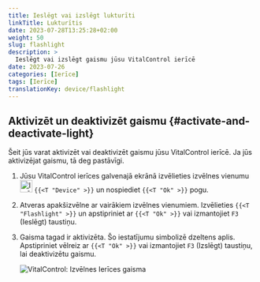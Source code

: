 ```yaml
---
title: Ieslēgt vai izslēgt lukturīti
linkTitle: Lukturītis
date: 2023-07-28T13:25:28+02:00
weight: 50
slug: flashlight
description: >
  Ieslēgt vai izslēgt gaismu jūsu VitalControl ierīcē
date: 2023-07-26
categories: [Ierīce]
tags: [Ierīce]
translationKey: device/flashlight
---
```

## Aktivizēt un deaktivizēt gaismu {#activate-and-deactivate-light}

Šeit jūs varat aktivizēt vai deaktivizēt gaismu jūsu VitalControl ierīcē. Ja jūs aktivizējat gaismu, tā deg pastāvīgi.

1. Jūsu VitalControl ierīces galvenajā ekrānā izvēlieties izvēlnes vienumu <img src="/icons/device.svg" width="25" align="bottom" alt="Ierīce" /> `{{<T "Device" >}}` un nospiediet `{{<T "Ok" >}}` pogu.

2. Atveras apakšizvēlne ar vairākiem izvēlnes vienumiem. Izvēlieties `{{<T "Flashlight" >}}` un apstipriniet ar `{{<T "Ok" >}}` vai izmantojiet `F3` (Ieslēgt) taustiņu.

3. Gaisma tagad ir aktivizēta. Šo iestatījumu simbolizē dzeltens aplis. Apstipriniet vēlreiz ar `{{<T "Ok" >}}` vai izmantojiet `F3` (Izslēgt) taustiņu, lai deaktivizētu gaismu.

   ![VitalControl: Izvēlnes Ierīces gaisma](../images/light.png "Aktivizēt un deaktivizēt gaismu")
